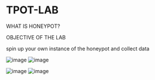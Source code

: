 # TPOT-LAB

WHAT IS HONEYPOT?

OBJECTIVE OF THE LAB

spin up your own instance of the honeypot and collect data 


![image](https://github.com/user-attachments/assets/f1fb1d48-e08d-471d-923a-225ba1ceab41)
![image](https://github.com/user-attachments/assets/e028f76c-ec23-4565-8e5f-0549f02eb712)

![image](https://github.com/user-attachments/assets/dc349dea-4d11-4541-b692-8ba9035dcba1)
![image](https://github.com/user-attachments/assets/74afe294-d332-460d-83fc-f37128e5b7d1)

